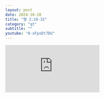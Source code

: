 ```yaml
---
layout: post
date: 2024-10-28
title: "행 2:19-32"
category: "qt"
subtitle: ""
youtube: "0-xFpxDt7DU"
---
```


<div class="youtube margin-large">
    <iframe src="https://www.youtube.com/embed/0-xFpxDt7DU" title="YouTube video player" frameborder="0" allow="accelerometer; autoplay; clipboard-write; encrypted-media; gyroscope; picture-in-picture; web-share" allowfullscreen></iframe>
</div>


